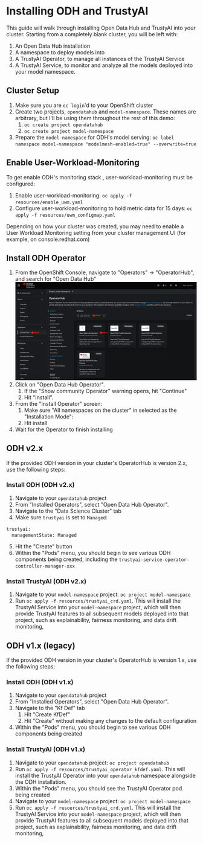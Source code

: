 # Installing ODH and TrustyAI
This guide will walk through installing Open Data Hub and TrustyAI into your cluster. Starting from a completely
blank cluster, you will be left with:
1) An Open Data Hub installation
2) A namespace to deploy models into
3) A TrustyAI Operator, to manage all instances of the TrustyAI Service
4) A TrustyAI Service, to monitor and analyze all the models deployed into your model namespace.

## Cluster Setup
1) Make sure you are `oc login`'d to your OpenShift cluster
2) Create two projects, `opendatahub` and `model-namespace`. These names are arbitrary, but I'll be using them throughout the rest of this demo:
   1) `oc create project opendatahub`
   2) `oc create project model-namespace`
3) Prepare the `model-namespace` for ODH's model serving: `oc label namespace model-namespace "modelmesh-enabled=true" --overwrite=true`

## Enable User-Workload-Monitoring
To get enable ODH's monitoring stack , user-workload-monitoring must be configured:
1) Enable user-workload-monitoring: `oc apply -f resources/enable_uwm.yaml`
2) Configure user-workload-monitoring to hold metric data for 15 days: `oc apply -f resources/uwm_configmap.yaml`

Depending on how your cluster was created, you may need to enable a User Workload Monitoring setting from 
your cluster management UI (for example, on console.redhat.com)

## Install ODH Operator
1) From the OpenShift Console, navigate to "Operators" -> "OperatorHub", and search for "Open Data Hub"
   ![ODH in OperatorHub](images/odh_operator_install.png)
2) Click on "Open Data Hub Operator". 
   1) If the "Show community Operator" warning opens, hit "Continue"
   2) Hit "Install". 
3) From the "Install Operator" screen:
   1) Make sure "All namespaces on the cluster" in selected as the "Installation Mode":
   2) Hit install
4) Wait for the Operator to finish installing


## ODH v2.x
If the provided ODH version in your cluster's OperatorHub is version 2.x, use the following steps:

### Install ODH (ODH v2.x)
1) Navigate to your `opendatahub` project
2) From "Installed Operators", select "Open Data Hub Operator".
3) Navigate to the "Data Science Cluster" tab
4) Make sure `trustyai` is set to `Managed`:
```shell
trustyai:
  managementState: Managed
```
5) Hit the "Create" button
6) Within the "Pods" menu, you should begin to see various ODH components being created, including the `trustyai-service-operator-controller-manager-xxx`

### Install TrustyAI (ODH v2.x)
1) Navigate to your `model-namespace` project: `oc project model-namespace`
2) Run `oc apply -f resources/trustyai_crd.yaml`. This will install the TrustyAI Service
into your `model-namespace` project, which will then provide TrustyAI features to all subsequent models deployed into that project, such as explainability, fairness monitoring, and data drift monitoring, 

## ODH v1.x (legacy)
If the provided ODH version in your cluster's OperatorHub is version 1.x, use the following steps:
### Install ODH (ODH v1.x)
1) Navigate to your `opendatahub` project
2) From "Installed Operators", select "Open Data Hub Operator".
3) Navigate to the "Kf Def" tab
   1) Hit "Create KfDef"
   2) Hit "Create" without making any changes to the default configuration
4) Within the "Pods" menu, you should begin to see various ODH components being created

### Install TrustyAI (ODH v1.x)
1) Navigate to your `opendatahub` project: `oc project opendatahub`
2) Run `oc apply -f resources/trustyai_operator_kfdef.yaml`. This will install the TrustyAI Operator
into your `opendatahub` namespace alongside the ODH installation. 
3) Within the "Pods" menu, you should see the TrustyAI Operator pod being created
4) Navigate to your `model-namespace` project: `oc project model-namespace`
5) Run `oc apply -f resources/trustyai_crd.yaml`. This will install the TrustyAI Service
into your `model-namespace` project, which will then provide TrustyAI features to all subsequent models deployed into that project, such as explainability, fairness monitoring, and data drift monitoring, 
